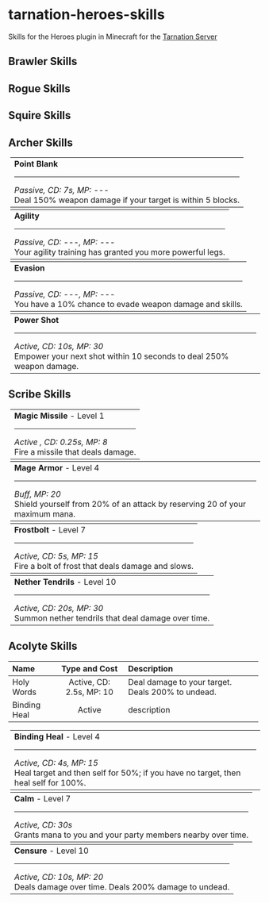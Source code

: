 # tarnation-heroes-skills

Skills for the Heroes plugin in Minecraft for the [Tarnation Server](http://tarnation.enjin.com)

## Brawler Skills

## Rogue Skills

## Squire Skills

## Archer Skills

<table style="margin:4px">
<tr><td><b>Point Blank</b><hr/>
<i><color=#239edd>Passive, CD: 7s, MP: ---</color></i><br/>
Deal 150% weapon damage if your target is within 5 blocks.
</td></tr>
</table>

<table style="margin:4px"><tr><td>
<b>Agility</b><hr/>
<i><color=#239edd>Passive, CD: ---, MP: ---</color></i><br/>
Your agility training has granted you more powerful legs.
</td></tr>
</table>

<table style="margin:4px"><tr><td>
<b>Evasion</b><hr/>
<i><color=#239edd>Passive, CD: ---, MP: ---</color></i><br/>
You have a 10% chance to evade weapon damage and skills.
</td></tr>
</table>

<table style="margin:4px"><tr><td>
<b>Power Shot</b><hr/>
<i><color=#239edd>Active, CD: 10s, MP: 30</color></i><br/>
Empower your next shot within 10 seconds to deal 250% weapon damage.
</td></tr>
</table>

## Scribe Skills

<table style="margin:4px">
<tr><td><b>Magic Missile</b> - Level 1<hr/>
<i><color=#2360dd>Active <summon>, CD: 0.25s, MP: 8</color></i><br/>
Fire a missile that deals damage.
</td></tr>
</table>


<table style="margin:4px">
<tr><td>
<b>Mage Armor</b> - Level 4<hr/>
<i><color=#2360dd>Buff, MP: 20</color></i><br/>
Shield yourself from 20% of an attack by reserving 20 of your maximum mana.</td></tr>
</table>


<table style="margin:4px">
<tr><td>
<b>Frostbolt</b> - Level 7<hr/>
<i><color=#2360dd>Active, CD: 5s, MP: 15</color></i><br/>
Fire a bolt of frost that deals damage and slows.
</td></tr>
</table>


<table style="margin:4px">
<tr><td>
<b>Nether Tendrils</b> - Level 10<hr/>
<i><color=#2360dd>Active, CD: 20s, MP: 30</color></i><br/>
Summon nether tendrils that deal damage over time.
</td></tr>
</table>

## Acolyte Skills

Name | Type and Cost | Description
:--- | :-----------: | :----------
Holy Words | Active, CD: 2.5s, MP: 10 | Deal damage to your target. Deals 200% to undead.
Binding Heal | Active | description


<table style="margin:4px">
<tr><td>
<b>Binding Heal</b> - Level 4<hr/>
<i><color=#6e23dd>Active, CD: 4s, MP: 15</color></i><br/>
Heal target and then self for 50%; if you have no target, then heal self for 100%.
</td></tr>
</table>


<table style="margin:4px">
<tr><td><b>Calm</b> - Level 7<hr/>
<i><color=#6e23dd>Active, CD: 30s</color></i><br/>
Grants mana to you and your party members nearby over time.
</td></tr>
</table>


<table style="margin:4px">
<tr><td>
<b>Censure</b> - Level 10<hr/>
<i><color=#6e23dd>Active, CD: 10s, MP: 20</color></i><br/>
Deals damage over time. Deals 200% damage to undead.
</td></tr>
</table>

